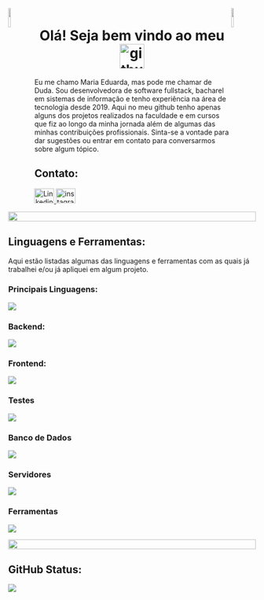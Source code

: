 <!-- https://www.webfx.com/tools/emoji-cheat-sheet/ -->

<img align="left" src="https://user-images.githubusercontent.com/65187002/144930161-2f783401-8d27-4fdf-a2f7-cc0ba32f1f1f.gif" width="10%" style="display:inline;" />
<img align="right" src="https://user-images.githubusercontent.com/65187002/144930161-2f783401-8d27-4fdf-a2f7-cc0ba32f1f1f.gif" width="10%" style="display:inline;" />

<h1 align="center">
  Olá! Seja bem vindo ao meu
  <img src="https://techstack-generator.vercel.app/github-icon.svg" alt="github" width="50" height="50" />
</h1>

<p align="left">
  Eu me chamo Maria Eduarda, mas pode me chamar de Duda.
  Sou desenvolvedora de software fullstack, bacharel em sistemas de informação e tenho experiência na área de tecnologia desde 2019. Aqui no meu github tenho apenas alguns dos projetos realizados na faculdade e em cursos que fiz ao longo da minha jornada além de algumas das minhas contribuições profissionais. Sinta-se a vontade para dar sugestões ou entrar em contato para conversarmos sobre algum tópico.
</p>

<h2 align="left">Contato:</h2>

<p align="left">
  <a href="https://linkedin.com/in/maria-eduarda-neves-correia">
    <img src="https://raw.githubusercontent.com/rahuldkjain/github-profile-readme-generator/master/src/images/icons/Social/linked-in-alt.svg" alt="Linkedin Maria Eduarda Neves Correia" height="30" width="40" />
  </a>
  <a href="https://instagram.com/maria.eduardanc">
    <img src="https://raw.githubusercontent.com/rahuldkjain/github-profile-readme-generator/master/src/images/icons/Social/instagram.svg" alt="instagram maria.eduardanc" height="30" width="40" />
  </a>
</p>

<img src="https://i.imgur.com/dBaSKWF.gif" height="20" width="100%">

<h2>Linguagens e Ferramentas:</h2>

<p>Aqui estão listadas algumas das linguagens e ferramentas com as quais já trabalhei e/ou já apliquei em algum projeto.</p>

<h3>Principais Linguagens:</h3>

<p align="left">
  <a href="https://skillicons.dev">
    <img src="https://skillicons.dev/icons?i=ts,js,py&perline=6" />
  </a>
</p>

<h3>Backend:</h3>
<p align="left">
  <a href="https://skillicons.dev">
    <img src="https://skillicons.dev/icons?i=express,nodejs,php,laravel,django,nestjs&perline=6" />
  </a>
</p>

<h3>Frontend:</h3>
<p align="left">
  <a href="https://skillicons.dev">
    <img src="https://skillicons.dev/icons?i=vue,vuetify,nuxtjs,pinia,html,css,less,sass,bootstrap,tailwind&perline=6" />
  </a>
</p>

<h3>Testes</h3>
<p align="left">
  <a href="https://skillicons.dev">
    <img src="https://skillicons.dev/icons?i=cypress,jest&perline=6" />
  </a>
</p>

<h3>Banco de Dados</h3>
<p align="left">
  <a href="https://skillicons.dev">
    <img src="https://skillicons.dev/icons?i=mongodb,mysql,postgresql,sqlite&perline=6" />
  </a>
</p>

<h3>Servidores</h3>
<p align="left">
  <a href="https://skillicons.dev">
    <img src="https://skillicons.dev/icons?i=aws,gcp,firebase&perline=6" />
  </a>
</p>

<h3>Ferramentas</h3>
<p align="left">
  <a href="https://skillicons.dev">
    <img src="https://skillicons.dev/icons?i=git,github,gitlab,bitbucket,githubactions,apple,linux,windows,docker,elasticsearch,vscode,postman,npm,yarn,latex,notion,figma,discord&perline=6" />
  </a>
</p>

<img src="https://i.imgur.com/dBaSKWF.gif" height="20" width="100%">

<h2>GitHub Status:</h2>

<img src="https://streak-stats.demolab.com?user=mariaaenc&theme=calm&locale=pt_BR&card_width=350&hide_current_streak=true&hide_longest_streak=true" />

<!-- Não está buscando contribuições privadas 🥲 -->
<!-- ![Supun's GitHub stats](https://github-readme-stats.vercel.app/api?username=mariaaenc&theme=calm) -->
<!-- [![GitHub Streak](https://streak-stats.demolab.com?user=mariaaenc&theme=calm&locale=pt_BR)](https://git.io/streak-stats) -->